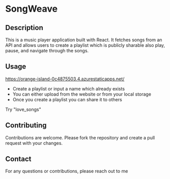 # SongWeave

## Description

This is a music player application built with React. It fetches songs from an API and allows users to create a playlist which is publicly sharable also play, pause, and navigate through the songs. 


## Usage

https://orange-island-0c4875503.4.azurestaticapps.net/

- Create a playlist or input a name which already exists
- You can either upload from the website or from your local storage 
- Once you create a playlist you can share it to others 

Try  "love_songs"



## Contributing

Contributions are welcome. Please fork the repository and create a pull request with your changes.


## Contact

For any questions or contributions, please reach out to me
